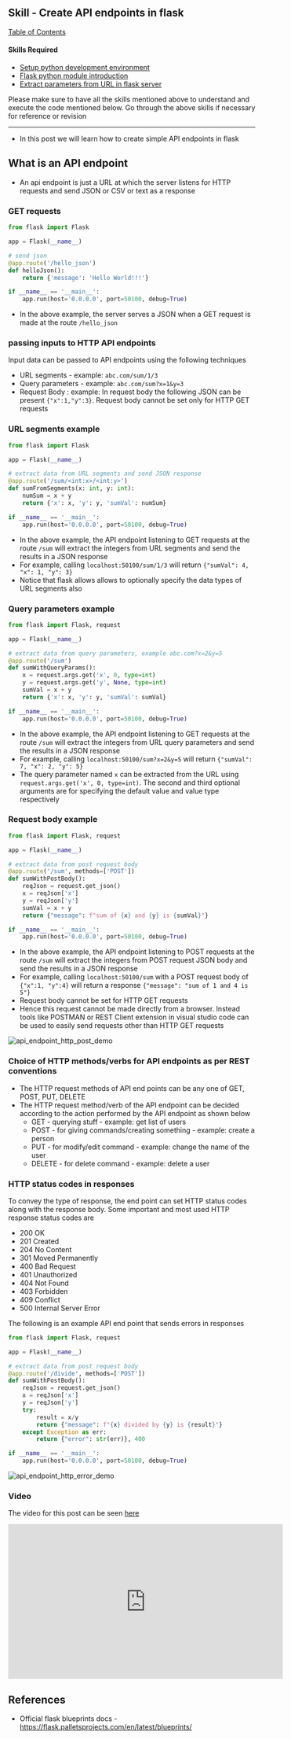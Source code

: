 ## Skill - Create API endpoints in flask 

[Table of Contents](https://nagasudhir.blogspot.com/2020/04/taming-python-table-of-contents.html)

#### Skills Required
* [Setup python development environment](https://nagasudhir.blogspot.com/2020/04/setup-python-development-environment_14.html)
* [Flask python module introduction](https://nagasudhir.blogspot.com/2022/04/flask-python-module-introduction-for.html)
* [Extract parameters from URL in flask server](https://nagasudhir.blogspot.com/2022/04/extract-parameters-from-url-in-flask.html)


Please make sure to have all the skills mentioned above to understand and execute the code mentioned below. Go through the above skills if necessary for reference or revision

<hr/>

* In this post we will learn how to create simple API endpoints in flask

## What is an API endpoint
* An api endpoint is just a URL at which the server listens for HTTP requests and send JSON or CSV or text as a response

### GET requests
```py
from flask import Flask

app = Flask(__name__)

# send json
@app.route('/hello_json')
def helloJson():
    return {'message': 'Hello World!!!'}

if __name__ == '__main__':
    app.run(host='0.0.0.0', port=50100, debug=True)
```
* In the above example, the server serves a JSON when a GET request is made at the route `/hello_json` 

### passing inputs to HTTP API endpoints
Input data can be passed to API endpoints using the following techniques
*   URL segments - example: `abc.com/sum/1/3`
*   Query parameters - example: `abc.com/sum?x=1&y=3`
*   Request Body : example: In request body the following JSON can be present `{"x":1,"y":3}`. Request body cannot be set only for HTTP GET requests

### URL segments example
```py
from flask import Flask

app = Flask(__name__)

# extract data from URL segments and send JSON response
@app.route('/sum/<int:x>/<int:y>')
def sumFromSegments(x: int, y: int):
    numSum = x + y
    return {'x': x, 'y': y, 'sumVal': numSum}

if __name__ == '__main__':
    app.run(host='0.0.0.0', port=50100, debug=True)
```

* In the above example, the API endpoint listening to GET requests at the route `/sum` will extract the integers from URL segments and send the results in a JSON response
* For example, calling `localhost:50100/sum/1/3` will return `{"sumVal": 4, "x": 1, "y": 3}` 
* Notice that flask allows allows to optionally specify the data types of URL segments also

### Query parameters example
```py
from flask import Flask, request

app = Flask(__name__)

# extract data from query parameters, example abc.com?x=2&y=5
@app.route('/sum')
def sumWithQueryParams():
    x = request.args.get('x', 0, type=int)
    y = request.args.get('y', None, type=int)
    sumVal = x + y
    return {'x': x, 'y': y, 'sumVal': sumVal}

if __name__ == '__main__':
    app.run(host='0.0.0.0', port=50100, debug=True)
```

* In the above example, the API endpoint listening to GET requests at the route `/sum` will extract the integers from URL query parameters and send the results in a JSON response
* For example, calling `localhost:50100/sum?x=2&y=5` will return `{"sumVal": 7, "x": 2, "y": 5}` 
* The query parameter named `x` can be extracted from the URL using `request.args.get('x', 0, type=int)`. The second and third optional arguments are for specifying the default value and value type respectively

### Request body example

```py
from flask import Flask, request

app = Flask(__name__)

# extract data from post request body
@app.route('/sum', methods=['POST'])
def sumWithPostBody():
    reqJson = request.get_json()
    x = reqJson['x']
    y = reqJson['y']
    sumVal = x + y
    return {"message": f"sum of {x} and {y} is {sumVal}"}

if __name__ == '__main__':
    app.run(host='0.0.0.0', port=50100, debug=True)
```

* In the above example, the API endpoint listening to POST requests at the route `/sum` will extract the integers from POST request JSON body and send the results in a JSON response
* For example, calling `localhost:50100/sum` with a POST request body of `{"x":1, "y":4}` will return a response `{"message": "sum of 1 and 4 is 5"}`
* Request body cannot be set for HTTP GET requests
* Hence this request cannot be made directly from a browser. Instead tools like POSTMAN or REST Client extension in visual studio code can be used to easily send requests other than HTTP GET requests

![api_endpoint_http_post_demo](https://github.com/nagasudhirpulla/taming_python/raw/master/blog/skills/assets/img/api_endpoint_http_post_demo.png)
### Choice of HTTP methods/verbs for API endpoints as per REST conventions
* The HTTP request methods of API end points can be any one of GET, POST, PUT, DELETE
* The HTTP request method/verb of the API endpoint can be decided according to the action performed by the API endpoint as shown below   
	* GET - querying stuff - example: get list of users	
	* POST - for giving commands/creating something - example: create a person
	* PUT - for modify/edit command - example: change the name of the user
	* DELETE - for delete command - example: delete a user

### HTTP status codes in responses
To convey the type of response, the end point can set HTTP status codes along with the response body. Some important and most used HTTP response status codes are

-   200 OK
-   201 Created
-   204 No Content
-   301 Moved Permanently
-   400 Bad Request
-   401 Unauthorized
-   404 Not Found
-   403 Forbidden
-   409 Conflict
-   500 Internal Server Error 

The following is an example API end point that sends errors in responses
```py
from flask import Flask, request

app = Flask(__name__)

# extract data from post request body
@app.route('/divide', methods=['POST'])
def sumWithPostBody():
    reqJson = request.get_json()
    x = reqJson['x']
    y = reqJson['y']
    try:
        result = x/y
        return {"message": f"{x} divided by {y} is {result}"}
    except Exception as err:
        return {"error": str(err)}, 400

if __name__ == '__main__':
    app.run(host='0.0.0.0', port=50100, debug=True)
```
![api_endpoint_http_error_demo](https://github.com/nagasudhirpulla/taming_python/raw/master/blog/skills/assets/img/api_endpoint_http_error_demo.png)

### Video
The video for this post can be seen [here](https://youtu.be/SezbDCz0Ock)

<iframe width="560" height="315" src="https://www.youtube.com/embed/SezbDCz0Ock" title="YouTube video player" frameborder="0" allow="accelerometer; autoplay; clipboard-write; encrypted-media; gyroscope; picture-in-picture" allowfullscreen></iframe>


## References
* Official flask blueprints docs - https://flask.palletsprojects.com/en/latest/blueprints/

<!--stackedit_data:
eyJoaXN0b3J5IjpbNzk2MjMwODYwLC00NDk1NDA0MDcsNDkzND
I3OTkxLC02MzMyOTc4NjQsLTc3Njg1OTgyNCwtMzQwMjAwMDYs
OTI2NTU3NTYyLC0zMTU4NTcxODMsLTE2MjAwNjg1NDJdfQ==
-->
